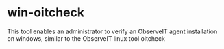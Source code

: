 # win-oitcheck
This tool enables an administrator to verify an ObserveIT agent installation on windows, similar to the ObserveIT linux tool oitcheck
